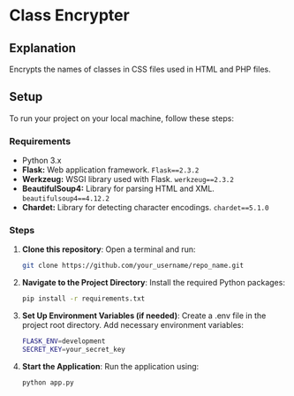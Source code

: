 # Class Encrypter

## Explanation

Encrypts the names of classes in CSS files used in HTML and PHP files.

## Setup

To run your project on your local machine, follow these steps:

### Requirements

- Python 3.x
- **Flask:** Web application framework. `Flask==2.3.2`
- **Werkzeug:** WSGI library used with Flask. `werkzeug==2.3.2`
- **BeautifulSoup4:** Library for parsing HTML and XML. `beautifulsoup4==4.12.2`
- **Chardet:** Library for detecting character encodings. `chardet==5.1.0`

### Steps

1. **Clone this repository**: Open a terminal and run:
   ```bash
   git clone https://github.com/your_username/repo_name.git
2. **Navigate to the Project Directory**: Install the required Python packages: 
   ```bash
   pip install -r requirements.txt
3. **Set Up Environment Variables (if needed)**: Create a .env file in the project root directory. Add necessary environment variables:
   ```bash
   FLASK_ENV=development
   SECRET_KEY=your_secret_key
4. **Start the Application**: Run the application using:
   ```bash
   python app.py
